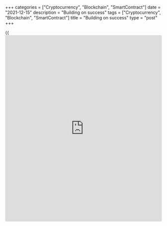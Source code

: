 +++
categories = ["Cryptocurrency", "Blockchain", "SmartContract"]
date = "2021-12-15"
description = "Building on success"
tags = ["Cryptocurrency", "Blockchain", "SmartContract"]
title = "Building on success"
type = "post"
+++

{{<iframe id="large-banner" src="https://www.bounty.group/#slide=9.0" width="100%" height="600" scrolling="no" style="border: 0px solid rgb(216, 221, 230); border-radius: 3px;">}}

##  Our renewed agreement

In the end, the Government and the Bank agreed that the best
contribution monetary [policy](https://www.fintechee.com/policy/) can make to the well-being of Canadians is
to continue to focus on price stability.

Under the 2022–26 agreement, the cornerstone of our framework remains
the 2 percent inflation target inside a control range of 1 to 3 percent.
The agreement notes that we will continue to use the flexibility of the
framework to actively seek maximum sustainable employment—that is, the
highest level of employment we can achieve without triggering a rise in
inflation.

The primary objective of monetary [policy](https://www.fintechee.com/policy/) is to maintain low and stable
inflation over time. We will be clear about how we will continue to use
the flexibility of the framework and our extended monetary [policy](https://www.fintechee.com/policy/) tools,
when circumstances warrant, to respond to changes in our domestic and
global economy.